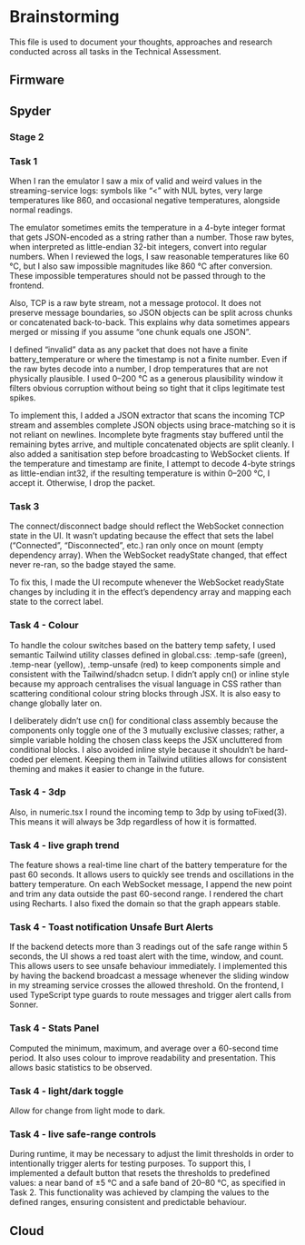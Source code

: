 # Brainstorming

This file is used to document your thoughts, approaches and research conducted across all tasks in the Technical Assessment.

## Firmware

## Spyder


### Stage 2

### Task 1

When I ran the emulator I saw a mix of valid and weird values in the streaming-service logs: symbols like “<” with NUL bytes, very large temperatures like 860, and occasional negative temperatures, alongside normal readings.

The emulator sometimes emits the temperature in a 4-byte integer format that gets JSON-encoded as a string rather than a number. Those raw bytes, when interpreted as little-endian 32-bit integers, convert into regular numbers. When I reviewed the logs, I saw reasonable temperatures like 60 °C, but I also saw impossible magnitudes like 860 °C after conversion. These impossible temperatures should not be passed through to the frontend.

Also, TCP is a raw byte stream, not a message protocol. It does not preserve message boundaries, so JSON objects can be split across chunks or concatenated back-to-back. This explains why data sometimes appears merged or missing if you assume “one chunk equals one JSON”.

I defined “invalid” data as any packet that does not have a finite battery_temperature or where the timestamp is not a finite number. Even if the raw bytes decode into a number, I drop temperatures that are not physically plausible. I used 0–200 °C as a generous plausibility window it filters obvious corruption without being so tight that it clips legitimate test spikes.

To implement this, I added a JSON extractor that scans the incoming TCP stream and assembles complete JSON objects using brace-matching so it is not reliant on newlines. Incomplete byte fragments stay buffered until the remaining bytes arrive, and multiple concatenated objects are split cleanly. I also added a sanitisation step before broadcasting to WebSocket clients. If the temperature and timestamp are finite, I attempt to decode 4-byte strings as little-endian int32, if the resulting temperature is within 0–200 °C, I accept it. Otherwise, I drop the packet.

### Task 3

The connect/disconnect badge should reflect the WebSocket connection state in the UI. It wasn’t updating because the effect that sets the label (“Connected”, “Disconnected”, etc.) ran only once on mount (empty dependency array). When the WebSocket readyState changed, that effect never re-ran, so the badge stayed the same.

To fix this, I made the UI recompute whenever the WebSocket readyState changes by including it in the effect’s dependency array and mapping each state to the correct label.

### Task 4 - Colour

To handle the colour switches based on the battery temp safety, I used semantic Tailwind utility classes defined in global.css: .temp-safe (green), .temp-near (yellow), .temp-unsafe (red) to keep components simple and consistent with the Tailwind/shadcn setup. I didn’t apply cn() or inline style because my approach centralises the visual language in CSS rather than scattering conditional colour string blocks through JSX. It is also easy to change globally later on.

I deliberately didn’t use cn() for conditional class assembly because the components only toggle one of the 3 mutually exclusive classes; rather, a simple variable holding the chosen class keeps the JSX uncluttered from conditional blocks. I also avoided inline style because it shouldn’t be hard-coded per element. Keeping them in Tailwind utilities allows for consistent theming and makes it easier to change in the future.

### Task 4 - 3dp

Also, in numeric.tsx I round the incoming temp to 3dp by using toFixed(3). This means it will always be 3dp regardless of how it is formatted.

### Task 4 - live graph trend

The feature shows a real-time line chart of the battery temperature for the past 60 seconds. It allows users to quickly see trends and oscillations in the battery temperature. On each WebSocket message, I append the new point and trim any data outside the past 60-second range. I rendered the chart using Recharts. I also fixed the domain so that the graph appears stable.

### Task 4 - Toast notification Unsafe Burt Alerts

If the backend detects more than 3 readings out of the safe range within 5 seconds, the UI shows a red toast alert with the time, window, and count. This allows users to see unsafe behaviour immediately. I implemented this by having the backend broadcast a message whenever the sliding window in my streaming service crosses the allowed threshold. On the frontend, I used TypeScript type guards to route messages and trigger alert calls from Sonner.

### Task 4 - Stats Panel
Computed the minimum, maximum, and average over a 60-second time period. It also uses colour to improve readability and presentation. This allows basic statistics to be observed.

### Task 4 - light/dark toggle
Allow for change from light mode to dark.

### Task 4 - live safe-range controls
During runtime, it may be necessary to adjust the limit thresholds in order to intentionally trigger alerts for testing purposes. To support this, I implemented a default button that resets the thresholds to predefined values: a near band of ±5 °C and a safe band of 20–80 °C, as specified in Task 2. This functionality was achieved by clamping the values to the defined ranges, ensuring consistent and predictable behaviour.

## Cloud